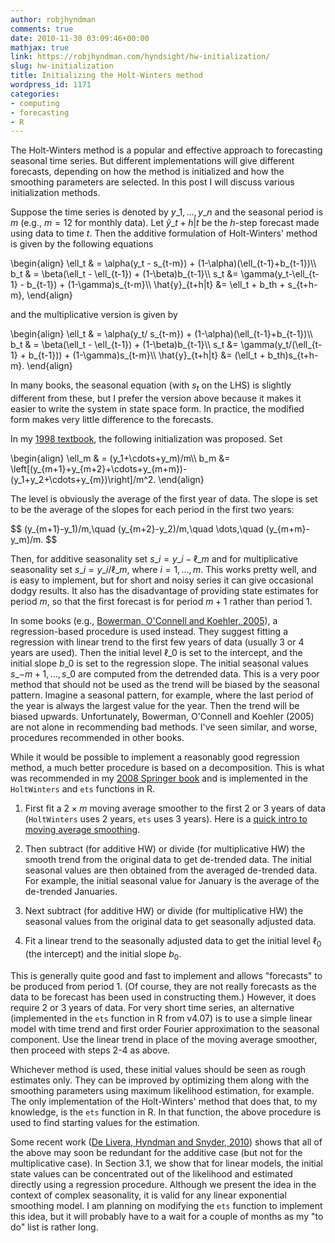 ```yaml
---
author: robjhyndman
comments: true
date: 2010-11-30 03:09:46+00:00
mathjax: true
link: https://robjhyndman.com/hyndsight/hw-initialization/
slug: hw-initialization
title: Initializing the Holt-Winters method
wordpress_id: 1171
categories:
- computing
- forecasting
- R
---
```


The Holt-Winters method is a popular and effective approach to forecasting seasonal time series. But different implementations will give different forecasts, depending on how the method is initialized and how the smoothing parameters are selected. In this post I will discuss various initialization methods.

Suppose the time series is denoted by $y\_1,\dots,y\_n$ and the seasonal period is $m$ (e.g., $m=12$ for monthly data). Let $\hat{y}\_{t+h|t}$ be the $h$-step forecast made using data to time $t$. Then the additive formulation of Holt-Winters' method is given by the following equations

<div>
\begin{align}
\ell_t & = \alpha(y_t - s_{t-m}) + (1-\alpha)(\ell_{t-1}+b_{t-1})\\
b_t & = \beta(\ell_t - \ell_{t-1}) + (1-\beta)b_{t-1}\\
s_t &= \gamma(y_t-\ell_{t-1} - b_{t-1}) + (1-\gamma)s_{t-m}\\
\hat{y}_{t+h|t} &= \ell_t + b_th + s_{t+h-m},
\end{align}
</div>



and the multiplicative version is given by


<div>
\begin{align}
\ell_t & = \alpha(y_t/ s_{t-m}) + (1-\alpha)(\ell_{t-1}+b_{t-1})\\
b_t & = \beta(\ell_t - \ell_{t-1}) + (1-\beta)b_{t-1}\\
s_t &= \gamma(y_t/(\ell_{t-1} + b_{t-1})) + (1-\gamma)s_{t-m}\\
\hat{y}_{t+h|t} &= (\ell_t + b_th)s_{t+h-m}.
\end{align}
</div>



In many books, the seasonal equation (with $s_t$ on the LHS) is slightly different from these, but I prefer the version above because it makes it easier to write the system in state space form. In practice, the modified form makes very little difference to the forecasts.

In my [1998 textbook](https://robjhyndman.com/forecasting/), the following initialization was proposed. Set

<div>
\begin{align}
\ell_m & = (y_1+\cdots+y_m)/m\\
b_m &= \left[(y_{m+1}+y_{m+2}+\cdots+y_{m+m})-(y_1+y_2+\cdots+y_{m})\right]/m^2.
\end{align}
</div>

The level is obviously the average of the first year of data. The slope is set to be the average of the slopes for each period in the first two years:

<div>
$$
(y_{m+1}-y_1)/m,\quad (y_{m+2}-y_2)/m,\quad \dots,\quad (y_{m+m}-y_m)/m.
$$
</div>

Then, for additive seasonality set $s\_i=y\_i-\ell\_m$ and for multiplicative seasonality set $s\_i=y\_i/\ell\_m$, where $i=1,\dots,m$. This works pretty well, and is easy to implement, but for short and noisy series it can give occasional dodgy results. It also has the disadvantage of providing state estimates for period $m$, so that the first forecast is for period $m+1$ rather than period 1.

In some books (e.g., [Bowerman, O'Connell and Koehler, 2005](http://www.amazon.com/gp/product/0534409776?ie=UTF8&tag=prorobjhyn-20&linkCode=as2&camp=1789&creative=390957&creativeASIN=0534409776)), a regression-based procedure is used instead. They suggest fitting a regression with linear trend to the first few years of data (usually 3 or 4 years are used). Then the initial level $\ell\_0$ is set to the intercept, and the initial slope $b\_0$ is set to the regression slope. The initial seasonal values $s\_{-m+1},\dots,s\_0$ are computed from the detrended data. This is a very poor method that should not be used as the trend will be biased by the seasonal pattern. Imagine a seasonal pattern, for example, where the last period of the year is always the largest value for the year. Then the trend will be biased upwards. Unfortunately, Bowerman, O'Connell and Koehler (2005) are not alone in recommending bad methods. I've seen similar, and worse, procedures recommended in other books.

While it would be possible to implement a reasonably good regression method, a much better procedure is based on a decomposition. This is what was recommended in my [2008 Springer book](http://www.exponentialsmoothing.net) and is implemented in the `HoltWinters` and `ets` functions in R.


  1. First fit a $2\times m$ moving average smoother to the first 2 or 3 years of data (`HoltWinters` uses 2 years, `ets` uses 3 years). Here is a [quick intro to moving average smoothing](/papers/movingaverage.pdf).

  2. Then subtract (for additive HW) or divide (for multiplicative HW) the smooth trend from the original data to get de-trended data. The initial seasonal values are then obtained from the averaged de-trended data. For example, the initial seasonal value for January is the average of the de-trended Januaries. 

  3. Next subtract (for additive HW) or divide (for multiplicative HW) the seasonal values from the original data to get seasonally adjusted data.

  4. Fit a linear trend to the seasonally adjusted data to get the initial level $\ell_0$ (the intercept) and the initial slope $b_0$. 


This is generally quite good and fast to implement and allows "forecasts" to be produced from period 1. (Of course, they are not really forecasts as the data to be forecast has been used in constructing them.) However, it does require 2 or 3 years of data. For very short time series, an alternative (implemented in the `ets` function in R from v4.07) is to use a simple linear model with time trend and first order Fourier approximation to the seasonal component. Use the linear trend in place of the moving average smoother, then proceed with steps 2-4 as above.

Whichever method is used, these initial values should be seen as rough estimates only. They can be improved by optimizing them along with the smoothing parameters using maximum likelihood estimation, for example. The only implementation of the Holt-Winters' method that does that, to my knowledge, is the `ets` function in R. In that function, the above procedure is used to find starting values for the estimation.

Some recent work ([De Livera, Hyndman and Snyder, 2010](/publications/complex-seasonality/)) shows that all of the above may soon be redundant for the additive case (but not for the multiplicative case). In Section 3.1, we show that for linear models, the initial state values can be concentrated out of the likelihood and estimated directly using a regression procedure. Although we present the idea in the context of complex seasonality, it is valid for any linear exponential smoothing model. I am planning on modifying the `ets` function to implement this idea, but it will probably have to a wait for a couple of months as my "to do" list is rather long.
